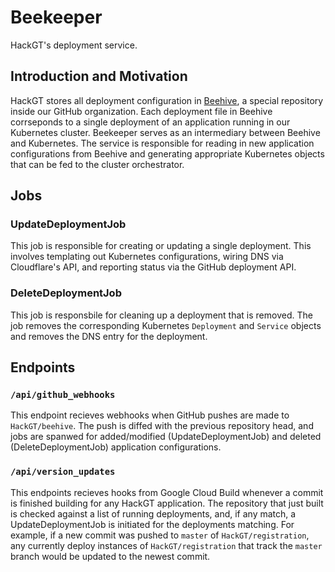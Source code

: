 # Beekeeper
HackGT's deployment service.

## Introduction and Motivation
HackGT stores all deployment configuration in [Beehive](https://github.com/HackGT/beehive), a special repository inside our GitHub organization. Each deployment file in Beehive corrseponds to a single deployment of an application running in our Kubernetes cluster. Beekeeper serves as an intermediary between Beehive and Kubernetes. The service is responsible for reading in new application configurations from Beehive and generating appropriate Kubernetes objects that can be fed to the cluster orchestrator.

## Jobs
### UpdateDeploymentJob
This job is responsible for creating or updating a single deployment. This involves templating out Kubernetes configurations, wiring DNS via Cloudflare's API, and reporting status via the GitHub deployment API.

### DeleteDeploymentJob
This job is responsbile for cleaning up a deployment that is removed. The job removes the corresponding Kubernetes `Deployment` and `Service` objects and removes the DNS entry for the deployment.

## Endpoints
### `/api/github_webhooks`
This endpoint recieves webhooks when GitHub pushes are made to `HackGT/beehive`. The push is diffed with the previous repository head, and jobs are spanwed for  added/modified (UpdateDeploymentJob) and deleted (DeleteDeploymentJob) application configurations.

### `/api/version_updates`
This endpoints recieves hooks from Google Cloud Build whenever a commit is finished building for any HackGT application. The repository that just built is checked against a list of running deployments, and, if any match, a UpdateDeploymentJob is initiated for the deployments matching. For example, if a new commit was pushed to `master` of `HackGT/registration`, any currently deploy instances of `HackGT/registration` that track the `master` branch would be updated to the newest commit.